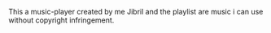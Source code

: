 This a music-player created by me Jibril and the playlist are music i can use without copyright infringement.